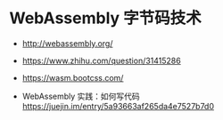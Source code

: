 # WebAssembly 字节码技术

- <http://webassembly.org/>

- <https://www.zhihu.com/question/31415286>

- <https://wasm.bootcss.com/>
- WebAssembly 实践：如何写代码 <https://juejin.im/entry/5a93663af265da4e7527b7d0>
